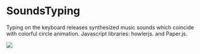# SoundsTyping

Typing on the keyboard releases synthesized music sounds which coincide with colorful circle animation.  Javascript libraries:  howlerjs. and Paper.js.


![](images/SoundsTypingScreenshot.jpg)